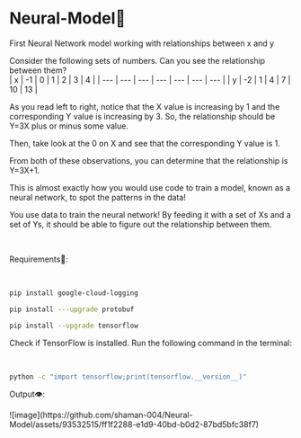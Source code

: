 # Neural-Model👋
First Neural Network model working with relationships between x and y<br>

Consider the following sets of numbers. Can you see the relationship between them?<br>
| x   | -1  | 0   | 1   | 2   | 3   | 4   |
| --- | --- | --- | --- | --- | --- | --- |
| y   | -2  | 1   | 4   | 7   | 10  | 13  |
<br>
<p>As you read left to right, notice that the X value is increasing by 1 and the corresponding Y value is increasing by 3. So, the relationship should be Y=3X plus or minus some value.</p>

<p>Then, take look at the 0 on X and see that the corresponding Y value is 1.

From both of these observations, you can determine that the relationship is Y=3X+1.

This is almost exactly how you would use code to train a model, known as a neural network, to spot the patterns in the data!

You use data to train the neural network! By feeding it with a set of Xs and a set of Ys, it should be able to figure out the relationship between them.</p><br>

<p>Requirements📐:</p><br>

```sh
pip install google-cloud-logging
```
```sh
pip install ---upgrade protobuf
```
```sh
pip install --upgrade tensorflow
```

<p>Check if TensorFlow is installed. Run the following command in the terminal:</p><br>

```sh
python -c "import tensorflow;print(tensorflow.__version__)"
```
<p>Output👁️:</p>
![image](https://github.com/shaman-004/Neural-Model/assets/93532515/ff1f2288-e1d9-40bd-b0d2-87bd5bfc38f7)

